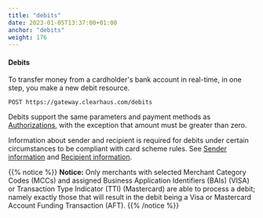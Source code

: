 ```yaml
---
title: "debits"
date: 2023-01-05T13:37:00+01:00
anchor: "debits"
weight: 176
---
```

#### Debits
To transfer money from a cardholder's bank account in real-time, in one step, you make a new debit resource.
```shell
POST https://gateway.clearhaus.com/debits
```
Debits support the same parameters and payment methods as [Authorizations](#authorizations), with the exception that amount must be greater than zero.

Information about sender and recipient is required for debits under certain circumstances to be compliant with card scheme rules. See [Sender information](#sender_information) and [Recipient information](#recipient_information).

{{% notice %}}
**Notice:** Only merchants with selected Merchant Category Codes (MCCs) and assigned Business Application Identifiers (BAIs) (VISA) or Transaction Type Indicator (TTI) (Mastercard) are able to process a debit; namely exactly those that will result in the debit being a Visa or Mastercard Account Funding Transaction (AFT).
{{% /notice %}}
